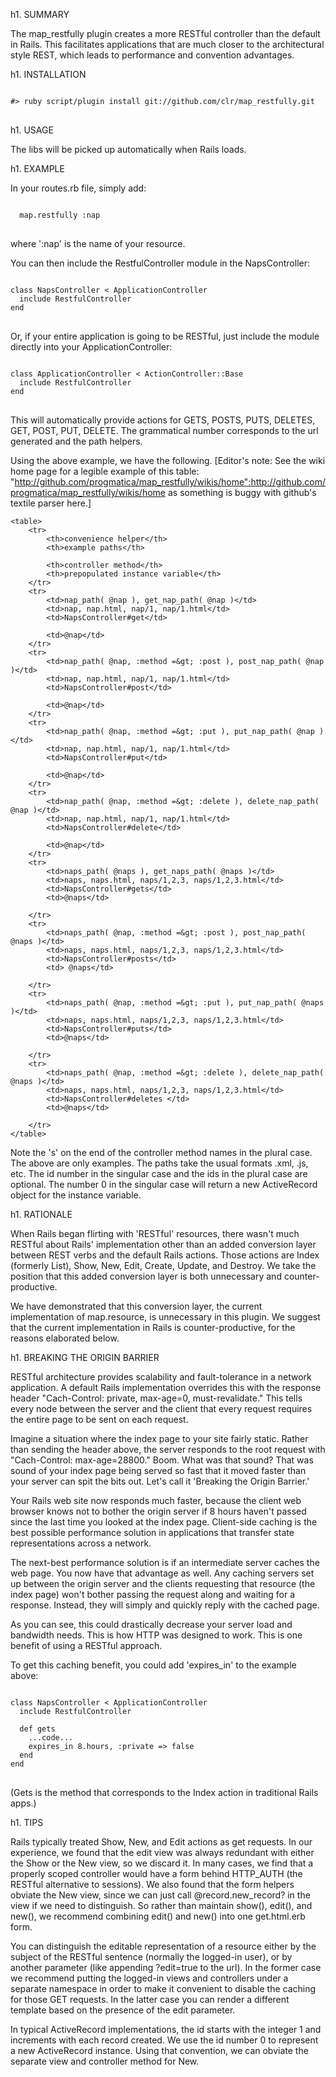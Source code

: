 h1. SUMMARY

The map_restfully plugin creates a more RESTful controller than the default in Rails.  This facilitates applications that are much closer to the architectural style REST, which leads to performance and convention advantages.

h1. INSTALLATION

<pre>
<code>
#> ruby script/plugin install git://github.com/clr/map_restfully.git
</code>
</pre>

h1. USAGE

The libs will be picked up automatically when Rails loads.

h1. EXAMPLE

In your routes.rb file, simply add:
<pre>
<code>
  map.restfully :nap
</code>
</pre>
where ':nap' is the name of your resource.

You can then include the RestfulController module in the NapsController:
<pre>
<code>
class NapsController < ApplicationController
  include RestfulController
end
</code>
</pre>

Or, if your entire application is going to be RESTful, just include the module directly into your ApplicationController:
<pre>
<code>
class ApplicationController < ActionController::Base
  include RestfulController
end
</code>
</pre>
  
  
This will automatically provide actions for GETS, POSTS, PUTS, DELETES, GET, POST, PUT, DELETE.  The grammatical number corresponds to the url generated and the path helpers.

Using the above example, we have the following.  [Editor's note: See the wiki home page for a legible example of this table: "http://github.com/progmatica/map_restfully/wikis/home":http://github.com/progmatica/map_restfully/wikis/home  as something is buggy with github's textile parser here.]

	<table>
		<tr>
			<th>convenience helper</th>
			<th>example paths</th>

			<th>controller method</th>
			<th>prepopulated instance variable</th>
		</tr>
		<tr>
			<td>nap_path( @nap ), get_nap_path( @nap )</td>
			<td>nap, nap.html, nap/1, nap/1.html</td>
			<td>NapsController#get</td>

			<td>@nap</td>
		</tr>
		<tr>
			<td>nap_path( @nap, :method =&gt; :post ), post_nap_path( @nap )</td>
			<td>nap, nap.html, nap/1, nap/1.html</td>
			<td>NapsController#post</td>

			<td>@nap</td>
		</tr>
		<tr>
			<td>nap_path( @nap, :method =&gt; :put ), put_nap_path( @nap )</td>
			<td>nap, nap.html, nap/1, nap/1.html</td>
			<td>NapsController#put</td>

			<td>@nap</td>
		</tr>
		<tr>
			<td>nap_path( @nap, :method =&gt; :delete ), delete_nap_path( @nap )</td>
			<td>nap, nap.html, nap/1, nap/1.html</td>
			<td>NapsController#delete</td>

			<td>@nap</td>
		</tr>
		<tr>
			<td>naps_path( @naps ), get_naps_path( @naps )</td>
			<td>naps, naps.html, naps/1,2,3, naps/1,2,3.html</td>
			<td>NapsController#gets</td>
			<td>@naps</td>

		</tr>
		<tr>
			<td>naps_path( @nap, :method =&gt; :post ), post_nap_path( @naps )</td>
			<td>naps, naps.html, naps/1,2,3, naps/1,2,3.html</td>
			<td>NapsController#posts</td>
			<td> @naps</td>

		</tr>
		<tr>
			<td>naps_path( @nap, :method =&gt; :put ), put_nap_path( @naps )</td>
			<td>naps, naps.html, naps/1,2,3, naps/1,2,3.html</td>
			<td>NapsController#puts</td>
			<td>@naps</td>

		</tr>
		<tr>
			<td>naps_path( @nap, :method =&gt; :delete ), delete_nap_path( @naps )</td>
			<td>naps, naps.html, naps/1,2,3, naps/1,2,3.html</td>
			<td>NapsController#deletes </td>
			<td>@naps</td>

		</tr>
	</table>


Note the 's' on the end of the controller method names in the plural case.  The above are only examples.  The paths take the usual formats .xml, .js, etc.  The id number in the singular case and the ids in the plural case are optional.  The number 0 in the singular case will return a new ActiveRecord object for the instance variable.

h1. RATIONALE

When Rails began flirting with 'RESTful' resources, there wasn't much RESTful about Rails' implementation other than an added conversion layer between REST verbs and the default Rails actions.  Those actions are Index (formerly List), Show, New, Edit, Create, Update, and Destroy.  We take the position that this added conversion layer is both unnecessary and counter-productive.

We have demonstrated that this conversion layer, the current implementation of map.resource, is unnecessary in this plugin.  We suggest that the current implementation in Rails is counter-productive, for the reasons elaborated below.

h1. BREAKING THE ORIGIN BARRIER

RESTful architecture provides scalability and fault-tolerance in a network application.  A default Rails implementation overrides this with the response header "Cach-Control: private, max-age=0, must-revalidate."  This tells every node between the server and the client that every request requires the entire page to be sent on each request.

Imagine a situation where the index page to your site fairly static.  Rather than sending the header above, the server responds to the root request with "Cach-Control: max-age=28800."  Boom.  What was that sound?  That was sound of your index page being served so fast that it moved faster than your server can spit the bits out.  Let's call it 'Breaking the Origin Barrier.'

Your Rails web site now responds much faster, because the client web browser knows not to bother the origin server if 8 hours haven't passed since the last time you looked at the index page.  Client-side caching is the best possible performance solution in applications that transfer state representations across a network.

The next-best performance solution is if an intermediate server caches the web page.  You now have that advantage as well.  Any caching servers set up between the origin server and the clients requesting that resource (the index page) won't bother passing the request along and waiting for a response.  Instead, they will simply and quickly reply with the cached page.

As you can see, this could drastically decrease your server load and bandwidth needs.  This is how HTTP was designed to work.  This is one benefit of using a RESTful approach.

To get this caching benefit, you could add 'expires_in' to the example above:
<pre>
<code>
class NapsController < ApplicationController
  include RestfulController

  def gets
    ...code...
    expires_in 8.hours, :private => false
  end
end
</code>
</pre>
(Gets is the method that corresponds to the Index action in traditional Rails apps.)

h1. TIPS

Rails typically treated Show, New, and Edit actions as get requests.  In our experience, we found that the edit view was always redundant with either the Show or the New view, so we discard it.  In many cases, we find that a properly scoped controller would have a form behind HTTP_AUTH (the RESTful alternative to sessions).  We also found that the form helpers obviate the New view, since we can just call @record.new_record? in the view if we need to distinguish.  So rather than maintain show(), edit(), and new(), we recommend combining edit() and new() into one get.html.erb form.  

You can distinguish the editable representation of a resource either by the subject of the RESTful sentence (normally the logged-in user), or by another parameter (like appending ?edit=true to the url).  In the former case we recommend putting the logged-in views and controllers under a separate namespace in order to make it convenient to disable the caching for those GET requests.  In the latter case you can render a different template based on the presence of the edit parameter.

In typical ActiveRecord implementations, the id starts with the integer 1 and increments with each record created.  We use the id number 0 to represent a new ActiveRecord instance.  Using that convention, we can obviate the separate view and controller method for New.


